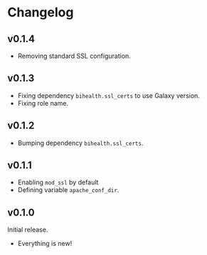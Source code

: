 # Changelog

## v0.1.4

- Removing standard SSL configuration.

## v0.1.3

- Fixing dependency `bihealth.ssl_certs` to use Galaxy version.
- Fixing role name.

## v0.1.2

- Bumping dependency `bihealth.ssl_certs`.

## v0.1.1

- Enabling `mod_ssl` by default
- Defining variable `apache_conf_dir`.

## v0.1.0

Initial release.

- Everything is new!
